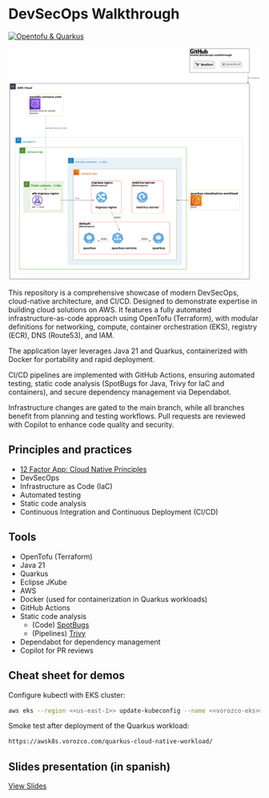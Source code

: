 # DevSecOps Walkthrough

[![Opentofu & Quarkus](https://github.com/tuxtor/devsecops-walkthrough/actions/workflows/full-deployment.yml/badge.svg)](https://github.com/tuxtor/devsecops-walkthrough/actions/workflows/full-deployment.yml)

![overview.png](overview.png)

This repository is a comprehensive showcase of modern DevSecOps, cloud-native architecture, and CI/CD. Designed to demonstrate expertise in building cloud solutions on AWS. It features a fully automated infrastructure-as-code approach using OpenTofu (Terraform), with modular definitions for networking, compute, container orchestration (EKS), registry (ECR), DNS (Route53), and IAM.

The application layer leverages Java 21 and Quarkus, containerized with Docker for portability and rapid deployment.

CI/CD pipelines are implemented with GitHub Actions, ensuring automated testing, static code analysis (SpotBugs for Java, Trivy for IaC and containers), and secure dependency management via Dependabot.

Infrastructure changes are gated to the main branch, while all branches benefit from planning and testing workflows. Pull requests are reviewed with Copilot to enhance code quality and security.


## Principles and practices
- [12 Factor App: Cloud Native Principles](https://12factor.net/)
- DevSecOps
- Infrastructure as Code (IaC)
- Automated testing
- Static code analysis
- Continuous Integration and Continuous Deployment (CI/CD)

## Tools
- OpenTofu (Terraform)
- Java 21
- Quarkus
- Eclipse JKube
- AWS
- Docker (used for containerization in Quarkus workloads)
- GitHub Actions
- Static code analysis
  - (Code) [SpotBugs](https://spotbugs.github.io/)
  - (Pipelines) [Trivy](https://trivy.dev/latest/)
- Dependabot for dependency management
- Copilot for PR reviews

## Cheat sheet for demos

Configure kubectl with EKS cluster:

```bash
aws eks --region <<us-east-1>> update-kubeconfig --name <<vorozco-eks>>
```

Smoke test after deployment of the Quarkus workload:
```bash
https://awsk8s.vorozco.com/quarkus-cloud-native-workload/
```

## Slides presentation (in spanish)

[View Slides](https://github.com/tuxtor/slides/blob/master/cloud-native-devsecops/main.pdf)
